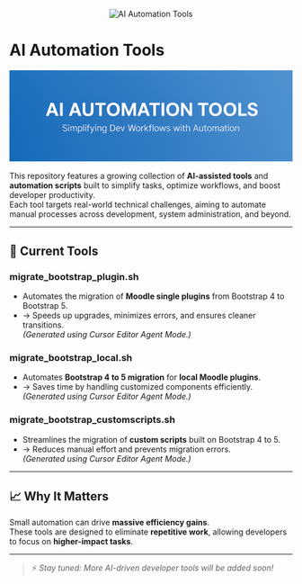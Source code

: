 <p align="center">
  <img src="" alt="AI Automation Tools" />
</p>

# AI Automation Tools

![Banner](ai-tools.png)

This repository features a growing collection of **AI-assisted tools** and **automation scripts** built to simplify tasks, optimize workflows, and boost developer productivity.  
Each tool targets real-world technical challenges, aiming to automate manual processes across development, system administration, and beyond.

---

## 📂 Current Tools

### migrate_bootstrap_plugin.sh
- Automates the migration of **Moodle single plugins** from Bootstrap 4 to Bootstrap 5.
- → Speeds up upgrades, minimizes errors, and ensures cleaner transitions.  
*(Generated using Cursor Editor Agent Mode.)*

### migrate_bootstrap_local.sh
- Automates **Bootstrap 4 to 5 migration** for **local Moodle plugins**.
- → Saves time by handling customized components efficiently.  
*(Generated using Cursor Editor Agent Mode.)*

### migrate_bootstrap_customscripts.sh
- Streamlines the migration of **custom scripts** built on Bootstrap 4 to 5.
- → Reduces manual effort and prevents migration errors.  
*(Generated using Cursor Editor Agent Mode.)*

---

## 📈 Why It Matters
Small automation can drive **massive efficiency gains**.  
These tools are designed to eliminate **repetitive work**, allowing developers to focus on **higher-impact tasks**.

---

> ⚡ *Stay tuned: More AI-driven developer tools will be added soon!*


